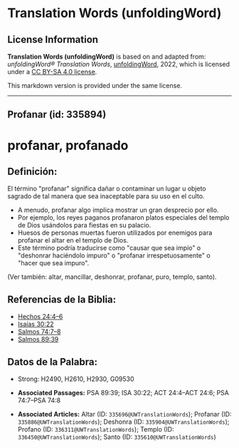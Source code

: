 # Translation Words (unfoldingWord)

## License Information

**Translation Words (unfoldingWord)** is based on and adapted from: _unfoldingWord® Translation Words_, [unfoldingWord](https://unfoldingword.org/utw), 2022, which is licensed under a [CC BY-SA 4.0 license](https://creativecommons.org/licenses/by-sa/4.0/legalcode.en).

This markdown version is provided under the same license.



--------------------------------

## Profanar (id: 335894)

profanar, profanado
===================

Definición:
-----------

El término "profanar" significa dañar o contaminar un lugar u objeto sagrado de tal manera que sea inaceptable para su uso en el culto.

* A menudo, profanar algo implica mostrar un gran desprecio por ello.
* Por ejemplo, los reyes paganos profanaron platos especiales del templo de Dios usándolos para fiestas en su palacio.
* Huesos de personas muertas fueron utilizados por enemigos para profanar el altar en el templo de Dios.
* Este término podría traducirse como "causar que sea impío" o "deshonrar haciéndolo impuro" o "profanar irrespetuosamente" o "hacer que sea impuro".

(Ver también: altar, mancillar, deshonrar, profanar, puro, templo, santo).

Referencias de la Biblia:
-------------------------

* [Hechos 24:4–6](https://ref.ly/Acts24:4-Acts24:6)
* [Isaías 30:22](https://ref.ly/Isa30:22)
* [Salmos 74:7–8](https://ref.ly/Ps74:7-Ps74:8)
* [Salmos 89:39](https://ref.ly/Ps89:39)

Datos de la Palabra:
--------------------

* Strong: H2490, H2610, H2930, G09530

* **Associated Passages:** PSA 89:39; ISA 30:22; ACT 24:4–ACT 24:6; PSA 74:7–PSA 74:8
* **Associated Articles:** Altar (ID: `335696@UWTranslationWords`); Profanar (ID: `335886@UWTranslationWords`); Deshonra (ID: `335904@UWTranslationWords`); Profano (ID: `336311@UWTranslationWords`); Templo (ID: `336450@UWTranslationWords`); Santo (ID: `335610@UWTranslationWords`)

